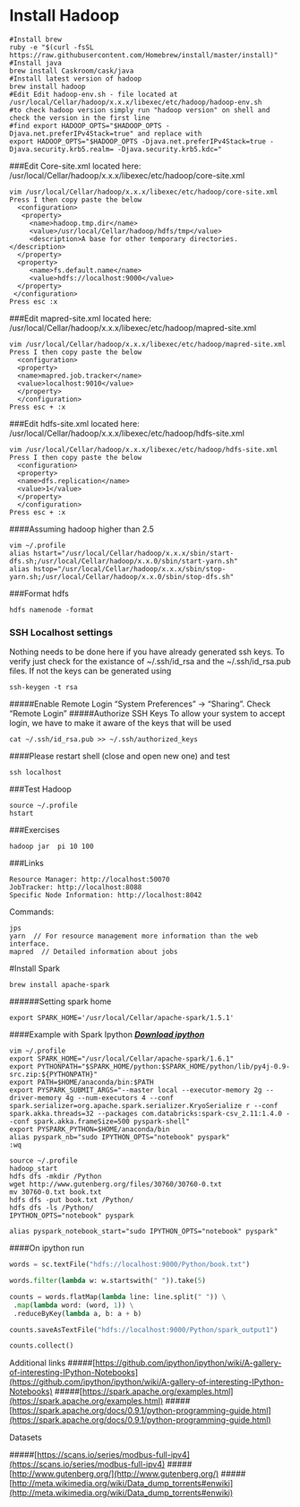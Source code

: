 # Install Hadoop

````shell
#Install brew
ruby -e "$(curl -fsSL https://raw.githubusercontent.com/Homebrew/install/master/install)"
#Install java
brew install Caskroom/cask/java
#Install latest version of hadoop
brew install hadoop
#Edit Edit hadoop-env.sh - file located at /usr/local/Cellar/hadoop/x.x.x/libexec/etc/hadoop/hadoop-env.sh
#to check hadoop version simply run "hadoop version" on shell and check the version in the first line
#find export HADOOP_OPTS="$HADOOP_OPTS -Djava.net.preferIPv4Stack=true" and replace with
export HADOOP_OPTS="$HADOOP_OPTS -Djava.net.preferIPv4Stack=true -Djava.security.krb5.realm= -Djava.security.krb5.kdc="
````

###Edit Core-site.xml 
located here: /usr/local/Cellar/hadoop/x.x.x/libexec/etc/hadoop/core-site.xml 

````shell
vim /usr/local/Cellar/hadoop/x.x.x/libexec/etc/hadoop/core-site.xml
Press I then copy paste the below 
  <configuration>
   <property>
     <name>hadoop.tmp.dir</name>
     <value>/usr/local/Cellar/hadoop/hdfs/tmp</value>
     <description>A base for other temporary directories.</description>
  </property>
  <property>
     <name>fs.default.name</name>                                     
     <value>hdfs://localhost:9000</value>                             
  </property> 
 </configuration>
Press esc :x
````
###Edit mapred-site.xml
located here: /usr/local/Cellar/hadoop/x.x.x/libexec/etc/hadoop/mapred-site.xml

````shell
vim /usr/local/Cellar/hadoop/x.x.x/libexec/etc/hadoop/mapred-site.xml
Press I then copy paste the below
  <configuration>
  <property>
  <name>mapred.job.tracker</name>
  <value>localhost:9010</value>
  </property>
  </configuration>
Press esc + :x
````
###Edit hdfs-site.xml
located here: /usr/local/Cellar/hadoop/x.x.x/libexec/etc/hadoop/hdfs-site.xml
````shell
vim /usr/local/Cellar/hadoop/x.x.x/libexec/etc/hadoop/hdfs-site.xml
Press I then copy paste the below
  <configuration>
  <property>
  <name>dfs.replication</name>
  <value>1</value>
  </property>
  </configuration>
Press esc + :x 
````
####Assuming hadoop higher than 2.5 
```shell
vim ~/.profile 
alias hstart="/usr/local/Cellar/hadoop/x.x.x/sbin/start-dfs.sh;/usr/local/Cellar/hadoop/x.x.0/sbin/start-yarn.sh"
alias hstop="/usr/local/Cellar/hadoop/x.x.x/sbin/stop-yarn.sh;/usr/local/Cellar/hadoop/x.x.0/sbin/stop-dfs.sh"
````
###Format hdfs
```shell
hdfs namenode -format
````
### SSH Localhost settings
Nothing needs to be done here if you have already generated ssh keys. To verify just check for the existance of ~/.ssh/id_rsa and the ~/.ssh/id_rsa.pub files. If not the keys can be generated using
````shell
ssh-keygen -t rsa
````
#####Enable Remote Login
“System Preferences” -> “Sharing”. Check “Remote Login”
#####Authorize SSH Keys
To allow your system to accept login, we have to make it aware of the keys that will be used
````shell
cat ~/.ssh/id_rsa.pub >> ~/.ssh/authorized_keys
````

####Please restart shell (close and open new one) and test
```shell
ssh localhost
```

###Test Hadoop
```shell
source ~/.profile
hstart
```

###Exercises 
````shell
hadoop jar  pi 10 100
````
###Links 
````
Resource Manager: http://localhost:50070
JobTracker: http://localhost:8088
Specific Node Information: http://localhost:8042
````
Commands:
````
jps 
yarn  // For resource management more information than the web interface. 
mapred  // Detailed information about jobs
````

#Install Spark 
```shell
brew install apache-spark
````
######Setting spark home 
````
export SPARK_HOME='/usr/local/Cellar/apache-spark/1.5.1'
````

####Example with Spark Ipython
_**[Download ipython](http://continuum.io/downloads)**_

```shell
vim ~/.profile
export SPARK_HOME="/usr/local/Cellar/apache-spark/1.6.1"
export PYTHONPATH="$SPARK_HOME/python:$SPARK_HOME/python/lib/py4j-0.9-src.zip:${PYTHONPATH}"
export PATH=$HOME/anaconda/bin:$PATH
export PYSPARK_SUBMIT_ARGS="--master local --executor-memory 2g --driver-memory 4g --num-executors 4 --conf spark.serializer=org.apache.spark.serializer.KryoSerialize r --conf spark.akka.threads=32 --packages com.databricks:spark-csv_2.11:1.4.0 --conf spark.akka.frameSize=500 pyspark-shell"
export PYSPARK_PYTHON=$HOME/anaconda/bin
alias pyspark_nb="sudo IPYTHON_OPTS="notebook" pyspark"
:wq

source ~/.profile
hadoop_start
hdfs dfs -mkdir /Python
wget http://www.gutenberg.org/files/30760/30760-0.txt
mv 30760-0.txt book.txt
hdfs dfs -put book.txt /Python/
hdfs dfs -ls /Python/
IPYTHON_OPTS="notebook" pyspark

alias pyspark_notebook_start="sudo IPYTHON_OPTS="notebook" pyspark"
````
####On ipython run 
````python
words = sc.textFile("hdfs://localhost:9000/Python/book.txt")

words.filter(lambda w: w.startswith(" ")).take(5)

counts = words.flatMap(lambda line: line.split(" ")) \
 .map(lambda word: (word, 1)) \
 .reduceByKey(lambda a, b: a + b)

counts.saveAsTextFile("hdfs://localhost:9000/Python/spark_output1")

counts.collect()
````
Additional links
#####[https://github.com/ipython/ipython/wiki/A-gallery-of-interesting-IPython-Notebooks](https://github.com/ipython/ipython/wiki/A-gallery-of-interesting-IPython-Notebooks)
#####[https://spark.apache.org/examples.html](https://spark.apache.org/examples.html)
#####[https://spark.apache.org/docs/0.9.1/python-programming-guide.html](https://spark.apache.org/docs/0.9.1/python-programming-guide.html)

Datasets

#####[https://scans.io/series/modbus-full-ipv4](https://scans.io/series/modbus-full-ipv4)
#####[http://www.gutenberg.org/](http://www.gutenberg.org/)
#####[http://meta.wikimedia.org/wiki/Data_dump_torrents#enwiki](http://meta.wikimedia.org/wiki/Data_dump_torrents#enwiki)



